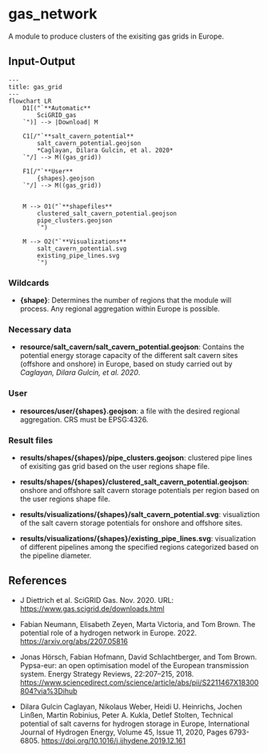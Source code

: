 <!-- Please provide a concise summary of the module in this section. -->
<!-- --8<-- [start:intro] -->
# gas_network

A module to produce clusters of the exisiting gas grids in Europe. 

<!-- --8<-- [end:intro] -->

## Input-Output

<!-- Please fill in this diagram including: wildcards, user resources and final results. -->
<!-- --8<-- [start:mermaid] -->
```mermaid
---
title: gas_grid
---
flowchart LR
    D1[("`**Automatic**
        SciGRID_gas
    `")] --> |Download| M

    C1[/"`**salt_cavern_potential**
        salt_cavern_potential.geojson
        *Caglayan, Dilara Gulcin, et al. 2020*
    `"/] --> M((gas_grid))

    F1[/"`**User**
        {shapes}.geojson
    `"/] --> M((gas_grid))


    M --> O1("`**shapefiles**
        clustered_salt_cavern_potential.geojson
        pipe_clusters.geojson
        `")

    M --> O2("`**Visualizations**
        salt_cavern_potential.svg
        existing_pipe_lines.svg
        `")
```
<!-- --8<-- [end:mermaid] -->

### Wildcards
<!-- Please explain what wildcards are required by users here. -->
<!-- --8<-- [start:wildcards] -->

- **{shape}**: Determines the number of regions that the module will process. Any regional aggregation within Europe is possible.

<!-- --8<-- [end:wildcards] -->

<!-- data that should be there and cant be downloaded automatically? -->
### Necessary data
- **resource/salt_cavern/salt_cavern_potential.geojson**: Contains the potential energy storage capacity of the different salt cavern sites (offshore and onshore) in Europe, based on study carried out by *Caglayan, Dilara Gulcin, et al. 2020*.


### User
<!-- Please briefly explain user resources here. -->
<!-- --8<-- [start:user] -->

- **resources/user/{shapes}.geojson**: a file with the desired regional aggregation. CRS must be EPSG:4326.

<!-- --8<-- [end:user]  -->
### Result files
<!-- Please briefly explain final result files here. -->
<!-- --8<-- [start:results] -->

- **results/shapes/{shapes}/pipe_clusters.geojson**: clustered pipe lines of exisiting gas grid based on the user regions shape file.

- **results/shapes/{shapes}/clustered_salt_cavern_potential.geojson**: onshore and offshore salt cavern storage potentials per region based on the user regions shape file.

- **results/visualizations/{shapes}/salt_cavern_potential.svg**: visualiztion of the salt cavern storage potentials for onshore and offshore sites.

- **results/visualizations/{shapes}/existing_pipe_lines.svg**: visualization of different pipelines among the specified regions categorized based on the pipeline diameter.


<!-- --8<-- [end:results]  -->

## References
<!-- Please cite studies and datasets used for this workflow below. -->
<!-- --8<-- [start:references] -->

- J Diettrich et al. SciGRID Gas. Nov. 2020. URL: <https://www.gas.scigrid.de/downloads.html>

- Fabian Neumann, Elisabeth Zeyen, Marta Victoria, and Tom Brown. The potential role of a hydrogen network in Europe. 2022. <https://arxiv.org/abs/2207.05816>

- Jonas Hörsch, Fabian Hofmann, David Schlachtberger, and Tom Brown. Pypsa-eur: an open optimisation model of the European transmission system. Energy Strategy Reviews, 22:207–215, 2018.  <https://www.sciencedirect.com/science/article/abs/pii/S2211467X18300804?via%3Dihub>

- Dilara Gulcin Caglayan, Nikolaus Weber, Heidi U. Heinrichs, Jochen Linßen, Martin Robinius, Peter A. Kukla, Detlef Stolten, Technical potential of salt caverns for hydrogen storage in Europe, International Journal of Hydrogen Energy, Volume 45, Issue 11, 2020, Pages 6793-6805.
<https://doi.org/10.1016/j.ijhydene.2019.12.161>
<!-- --8<-- [end:references] -->
